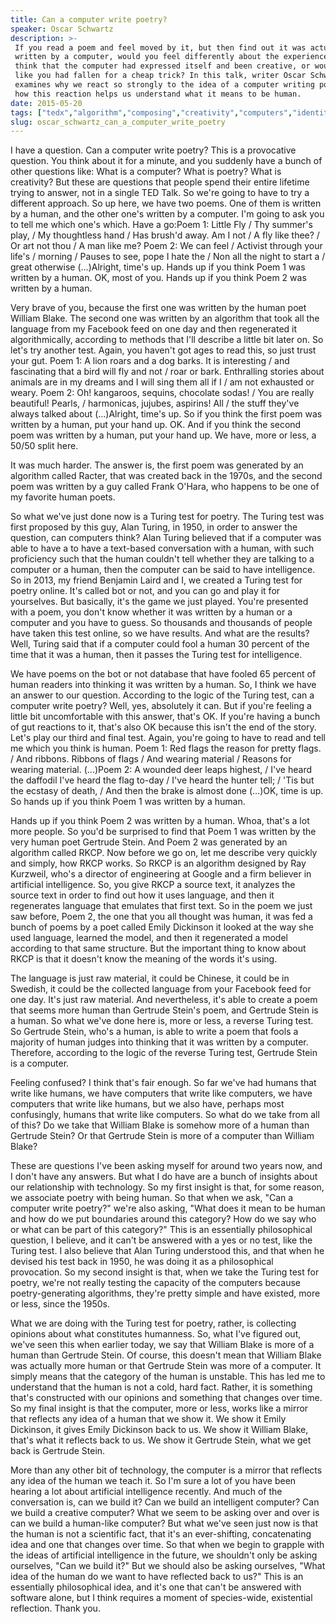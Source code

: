 ```yaml
---
title: Can a computer write poetry?
speaker: Oscar Schwartz
description: >-
 If you read a poem and feel moved by it, but then find out it was actually
 written by a computer, would you feel differently about the experience? Would you
 think that the computer had expressed itself and been creative, or would you feel
 like you had fallen for a cheap trick? In this talk, writer Oscar Schwartz
 examines why we react so strongly to the idea of a computer writing poetry -- and
 how this reaction helps us understand what it means to be human.
date: 2015-05-20
tags: ["tedx","algorithm","composing","creativity","computers","identity","language","literature","technology","poetry","tedyouth","writing","ai"]
slug: oscar_schwartz_can_a_computer_write_poetry
---
```


I have a question. Can a computer write poetry? This is a provocative question. You think
about it for a minute, and you suddenly have a bunch of other questions like: What is a
computer? What is poetry? What is creativity? But these are questions that people spend
their entire lifetime trying to answer, not in a single TED Talk. So we're going to have
to try a different approach. So up here, we have two poems. One of them is written by a
human, and the other one's written by a computer. I'm going to ask you to tell me which
one's which. Have a go:Poem 1: Little Fly / Thy summer's play, / My thoughtless hand / Has
brush'd away. Am I not / A fly like thee? / Or art not thou / A man like me? Poem 2: We can
feel / Activist through your life's / morning / Pauses to see, pope I hate the / Non all
the night to start a / great otherwise (...)Alright, time's up. Hands up if you think Poem
1 was written by a human. OK, most of you. Hands up if you think Poem 2 was written by a
human.

Very brave of you, because the first one was written by the human poet William Blake. The
second one was written by an algorithm that took all the language from my Facebook feed on
one day and then regenerated it algorithmically, according to methods that I'll describe a
little bit later on. So let's try another test. Again, you haven't got ages to read this,
so just trust your gut. Poem 1: A lion roars and a dog barks. It is interesting / and
fascinating that a bird will fly and not / roar or bark. Enthralling stories about animals
are in my dreams and I will sing them all if I / am not exhausted or weary. Poem 2: Oh!
kangaroos, sequins, chocolate sodas! / You are really beautiful! Pearls, / harmonicas,
jujubes, aspirins! All / the stuff they've always talked about (...)Alright, time's up. So
if you think the first poem was written by a human, put your hand up. OK. And if you think
the second poem was written by a human, put your hand up. We have, more or less, a 50/50
split here.

It was much harder. The answer is, the first poem was generated by an algorithm called
Racter, that was created back in the 1970s, and the second poem was written by a guy
called Frank O'Hara, who happens to be one of my favorite human poets.

So what we've just done now is a Turing test for poetry. The Turing test was first
proposed by this guy, Alan Turing, in 1950, in order to answer the question, can computers
think? Alan Turing believed that if a computer was able to have a to have a text-based
conversation with a human, with such proficiency such that the human couldn't tell whether
they are talking to a computer or a human, then the computer can be said to have
intelligence. So in 2013, my friend Benjamin Laird and I, we created a Turing test for
poetry online. It's called bot or not, and you can go and play it for yourselves. But
basically, it's the game we just played. You're presented with a poem, you don't know
whether it was written by a human or a computer and you have to guess. So thousands and
thousands of people have taken this test online, so we have results. And what are the
results? Well, Turing said that if a computer could fool a human 30 percent of the time
that it was a human, then it passes the Turing test for intelligence.

We have poems on the bot or not database that have fooled 65 percent of human readers into
thinking it was written by a human. So, I think we have an answer to our question.
According to the logic of the Turing test, can a computer write poetry? Well, yes,
absolutely it can. But if you're feeling a little bit uncomfortable with this answer,
that's OK. If you're having a bunch of gut reactions to it, that's also OK because this
isn't the end of the story. Let's play our third and final test. Again, you're going to
have to read and tell me which you think is human. Poem 1: Red flags the reason for pretty
flags. / And ribbons. Ribbons of flags / And wearing material / Reasons for wearing
material. (...)Poem 2: A wounded deer leaps highest, / I've heard the daffodil I've heard
the flag to-day / I've heard the hunter tell; / 'Tis but the ecstasy of death, / And then
the brake is almost done (...)OK, time is up. So hands up if you think Poem 1 was written
by a human.

Hands up if you think Poem 2 was written by a human. Whoa, that's a lot more people. So
you'd be surprised to find that Poem 1 was written by the very human poet Gertrude Stein.
And Poem 2 was generated by an algorithm called RKCP. Now before we go on, let me describe
very quickly and simply, how RKCP works. So RKCP is an algorithm designed by Ray Kurzweil,
who's a director of engineering at Google and a firm believer in artificial intelligence.
So, you give RKCP a source text, it analyzes the source text in order to find out how it
uses language, and then it regenerates language that emulates that first text. So in the
poem we just saw before, Poem 2, the one that you all thought was human, it was fed a
bunch of poems by a poet called Emily Dickinson it looked at the way she used language,
learned the model, and then it regenerated a model according to that same structure. But
the important thing to know about RKCP is that it doesn't know the meaning of the words
it's using.

The language is just raw material, it could be Chinese, it could be in Swedish, it could
be the collected language from your Facebook feed for one day. It's just raw material. And
nevertheless, it's able to create a poem that seems more human than Gertrude Stein's poem,
and Gertrude Stein is a human. So what we've done here is, more or less, a reverse Turing
test. So Gertrude Stein, who's a human, is able to write a poem that fools a majority of
human judges into thinking that it was written by a computer. Therefore, according to the
logic of the reverse Turing test, Gertrude Stein is a computer.

Feeling confused? I think that's fair enough. So far we've had humans that write like
humans, we have computers that write like computers, we have computers that write like
humans, but we also have, perhaps most confusingly, humans that write like computers. So
what do we take from all of this? Do we take that William Blake is somehow more of a human
than Gertrude Stein? Or that Gertrude Stein is more of a computer than William
Blake?

These are questions I've been asking myself for around two years now, and I don't have any
answers. But what I do have are a bunch of insights about our relationship with
technology. So my first insight is that, for some reason, we associate poetry with being
human. So that when we ask, "Can a computer write poetry?" we're also asking, "What does
it mean to be human and how do we put boundaries around this category? How do we say who
or what can be part of this category?" This is an essentially philosophical question, I
believe, and it can't be answered with a yes or no test, like the Turing test. I also
believe that Alan Turing understood this, and that when he devised his test back in 1950,
he was doing it as a philosophical provocation. So my second insight is that, when we take
the Turing test for poetry, we're not really testing the capacity of the computers because
poetry-generating algorithms, they're pretty simple and have existed, more or less, since
the 1950s.

What we are doing with the Turing test for poetry, rather, is collecting opinions about
what constitutes humanness. So, what I've figured out, we've seen this when earlier today,
we say that William Blake is more of a human than Gertrude Stein. Of course, this doesn't
mean that William Blake was actually more human or that Gertrude Stein was more of a
computer. It simply means that the category of the human is unstable. This has led me to
understand that the human is not a cold, hard fact. Rather, it is something that's
constructed with our opinions and something that changes over time. So my final insight is
that the computer, more or less, works like a mirror that reflects any idea of a human
that we show it. We show it Emily Dickinson, it gives Emily Dickinson back to us. We show
it William Blake, that's what it reflects back to us. We show it Gertrude Stein, what we
get back is Gertrude Stein.

More than any other bit of technology, the computer is a mirror that reflects any idea of
the human we teach it. So I'm sure a lot of you have been hearing a lot about artificial
intelligence recently. And much of the conversation is, can we build it? Can we build an
intelligent computer? Can we build a creative computer? What we seem to be asking over and
over is can we build a human-like computer? But what we've seen just now is that the human
is not a scientific fact, that it's an ever-shifting, concatenating idea and one that
changes over time. So that when we begin to grapple with the ideas of artificial
intelligence in the future, we shouldn't only be asking ourselves, "Can we build it?" But
we should also be asking ourselves, "What idea of the human do we want to have reflected
back to us?" This is an essentially philosophical idea, and it's one that can't be
answered with software alone, but I think requires a moment of species-wide, existential
reflection. Thank you.

<!--
ad_duration=3.33
comment_count=97
event="TEDxYouth@Sydney"
external_start_time=0
intro_duration=11.82
is_subtitle_required="False"
is_talk_featured="True"
language="en"
language_swap="False"
native_language="en"
number_of_related_talks=6
number_of_speakers=1
number_of_subtitled_videos=31
number_of_tags=13
number_of_talk_download_languages=31
number_of_talk_more_resources=0
number_of_talk_recommendations=0
number_of_talks_take_actions=0
post_ad_duration=0.83
published_timestamp="2016-01-20 16:06:06"
recording_date="2015-05-20"
speaker_description="Writer and poet"
speaker_is_published=1
speaker_name="Oscar Schwartz"
talk_name="Can a computer write poetry?"
talks_tags=["tedx","algorithm","composing","creativity","computers","identity","language","literature","technology","poetry","tedyouth","writing","ai"]
url_photo_speaker="https://pe.tedcdn.com/images/ted/0b7c73bfca00d4f1becbbd7fd5906b9a83d06d03_254x191.jpg"
url_photo_talk="https://s3.amazonaws.com/talkstar-photos/uploads/e599536e-1107-40b8-946e-10a62d14a702/OscarSchwartz_2015X-embed.jpg"
url_webpage="https://www.ted.com/talks/oscar_schwartz_can_a_computer_write_poetry"
video_type_name="TEDx Talk"
-->